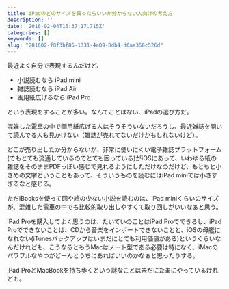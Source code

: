 ```yaml
---
title: iPadのどのサイズを買ったらいいか分からない人向けの考え方
description: ''
date: '2016-02-04T15:37:17.715Z'
categories: []
keywords: []
slug: "201602-f8f3bf85-1331-4a09-8db4-d6aa366c526d"
---
```

最近よく自分で表現するんだけど、

*   小説読むなら iPad mini
*   雑誌読むなら iPad Air
*   画用紙広げるなら iPad Pro

という表現をすることが多い。なんてことはない、iPadの選び方だ。

混雑した電車の中で画用紙広げる人はそうそういないだろうし、最近雑誌を開いて読んでる人も見かけない（雑誌が売れてないだけかもしれないけど）。

どこが売り出したか分からないが、非常に使いにくい電子雑誌プラットフォーム(でもとても流通しているのでとても困っている)がiOSにあって、いわゆる紙の雑誌をそのままPDFっぽい感じで見れるようにしただけなのだけど、もともと小さめの文字ということもあって、そういうものを読むにはiPad miniでは小さすぎるなと感じる。

ただiBooksを使って図や絵の少ない小説を読むのは、iPad miniくらいのサイズが、混雑した電車の中でも比較的取り出しやすくて取り回しがいいなぁと思う。

iPad Proを購入してよく思うのは、たいていのことはiPad Proでできるし、iPad Proでできないことは、CDから音楽をインポートできないことと、iOSの母艦になれない(iTunesバックアップはいまだにとても利用価値がある)というくらいなんだけれども、こうなるともうMacはノート型である必要は特になく、iMacのパワフルなやつがどーんとうちにあればいいのかなぁと思ったりする。

iPad ProとMacBookを持ち歩くという謎なことは未だにたまにやっているけれども。